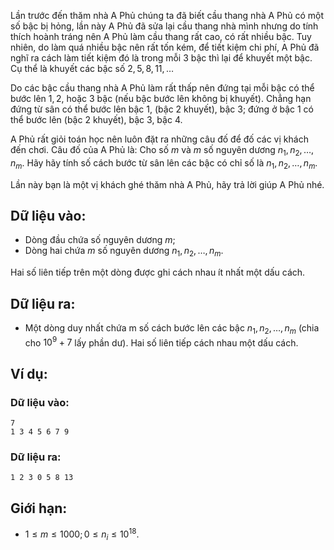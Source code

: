 Lần trước đến thăm nhà A Phủ chúng ta đã biết cầu thang nhà A Phủ có một số bậc bị hỏng, lần này A Phủ đã sửa lại cầu thang nhà mình nhưng do tính thích hoành tráng nên A Phủ làm cầu thang rất cao, có rất nhiều bậc. Tuy nhiên, do làm quá nhiều bậc nên rất tốn kém, để tiết kiệm chi phí, A Phủ đã nghĩ ra cách làm tiết kiệm đó là trong mỗi $3$ bậc thì lại để khuyết một bậc. Cụ thể là khuyết các bậc số $2, 5, 8, 11, …$

Do các bậc cầu thang nhà A Phủ làm rất thấp nên đứng tại mỗi bậc có thể bước lên $1, 2$, hoặc $3$ bậc (nếu bậc bước lên không bị khuyết). Chẳng hạn đứng từ sân có thể bước lên bậc $1$, (bậc $2$ khuyết), bậc $3$; đứng ở bậc $1$ có thể bước lên (bậc $2$ khuyết), bậc $3$, bậc $4$.

A Phủ rất giỏi toán học nên luôn đặt ra những câu đố để đố các vị khách đến chơi. Câu đố của A Phủ là: Cho số $m$ và $m$ số nguyên dương $n_1, n_2, …, n_m$. Hãy hãy tính số cách bước từ sân lên các bậc có chỉ số là $n_1, n_2, …, n_m$.

Lần này bạn là một vị khách ghé thăm nhà A Phủ, hãy trả lời giúp A Phủ nhé.

## Dữ liệu vào:
- Dòng đầu chứa số nguyên dương $m$;
- Dòng hai chứa $m$ số nguyên dương $n_1, n_2, …, n_m$.

Hai số liên tiếp trên một dòng được ghi cách nhau ít nhất một dấu cách.

## Dữ liệu ra:
- Một dòng duy nhất chứa m số cách bước lên các bậc $n_1, n_2, …, n_m$ (chia cho $10^9 + 7$ lấy phần dư). Hai số liên tiếp cách nhau một dấu cách.

## Ví dụ:
### Dữ liệu vào:
```
7
1 3 4 5 6 7 9
```

### Dữ liệu ra:
```
1 2 3 0 5 8 13
```

## Giới hạn:
- $1 ≤ m ≤ 1000; 0 ≤ n_i ≤ 10^{18}$.